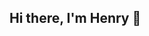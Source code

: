 ## Hi there, I'm Henry 👋

<!--
**HenryNerd/HenryNerd** is a ✨ _special_ ✨ repository because its `README.md` (this file) appears on your GitHub profile.

Here are some ideas to get you started:

 🔭 I’m currently working on Quantum Mk. 1
 🌱 I’m currently learning a lot
 👯 I work with @eliotgage
 😄 Pronouns: He/Him
-->
